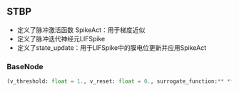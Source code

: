 ## STBP
- 定义了脉冲激活函数 SpikeAct：用于梯度近似
- 定义了脉冲迭代神经元LIFSpike
- 定义了state_update：用于LIFSpike中的膜电位更新并应用SpikeAct

### **BaseNode**

```python
(v_threshold: float = 1., v_reset: float = 0., surrogate_function:** **Callable** **surrogate.Sigmoid(), step_mode='s')
```
